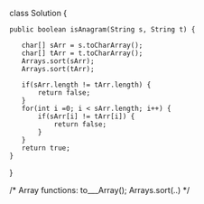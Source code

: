 class Solution {

    public boolean isAnagram(String s, String t) {

       char[] sArr = s.toCharArray();
       char[] tArr = t.toCharArray();
       Arrays.sort(sArr);
       Arrays.sort(tArr);
       
       if(sArr.length != tArr.length) {
           return false;
       }
       for(int i =0; i < sArr.length; i++) {
           if(sArr[i] != tArr[i]) {
               return false;
           }
       }
       return true;
    }
}

/*
Array functions: 
to___Array();
Arrays.sort(..) 
*/
